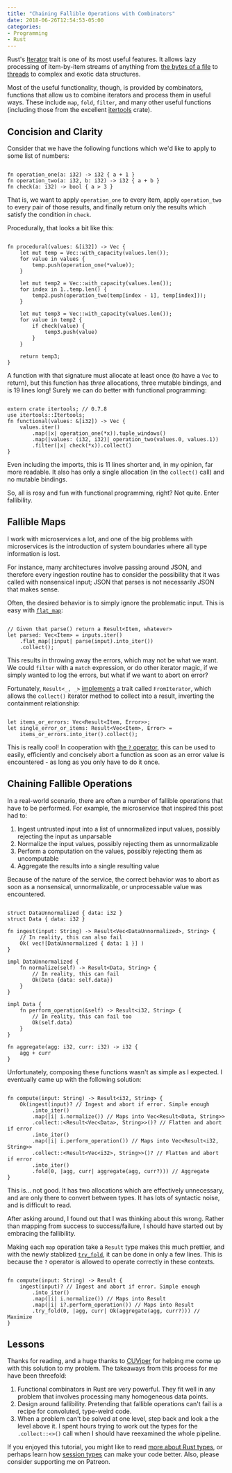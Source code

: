 ```yaml
---
title: "Chaining Fallible Operations with Combinators"
date: 2018-06-26T12:54:53-05:00
categories:
- Programming
- Rust
---
```


Rust's [Iterator](https://doc.rust-lang.org/std/iter/trait.Iterator.html) trait is one of its most useful features. It allows lazy processing of item-by-item streams of anything from [the bytes of a file](https://doc.rust-lang.org/std/io/trait.Read.html#method.bytes) to [threads](https://doc.rust-lang.org/beta/rust-by-example/std_misc/threads.html) to complex and exotic data structures.

Most of the useful functionality, though, is provided by combinators, functions that allow us to combine iterators and process them in useful ways. These include `map`, `fold`, `filter`, and many other useful functions (including those from the excellent [itertools](https://docs.rs/itertools) crate).

## Concision and Clarity

Consider that we have the following functions which we'd like to apply to some list of numbers:

<pre><code class="rust">
fn operation_one(a: i32) -> i32 { a + 1 }
fn operation_two(a: i32, b: i32) -> i32 { a + b }
fn check(a: i32) -> bool { a > 3 }
</code></pre>

That is, we want to apply `operation_one` to every item, apply `operation_two` to every pair of those results, and finally return only the results which satisfy the condition in `check`.

Procedurally, that looks a bit like this:

<pre><code class="rust">
fn procedural(values: &[i32]) -> Vec<i32> {
    let mut temp = Vec::with_capacity(values.len());
    for value in values {
        temp.push(operation_one(*value));
    }
    
    let mut temp2 = Vec::with_capacity(values.len());
    for index in 1..temp.len() {
        temp2.push(operation_two(temp[index - 1], temp[index]));
    }
    
    let mut temp3 = Vec::with_capacity(values.len());
    for value in temp2 {
        if check(value) {
            temp3.push(value)
        }
    }
    
    return temp3;
}
</code></pre>

A function with that signature must allocate at least once (to have a `Vec` to return), but this function has _three_ allocations, three mutable bindings, and is 19 lines long! Surely we can do better with functional programming:

<pre><code class="rust">
extern crate itertools; // 0.7.8
use itertools::Itertools;
fn functional(values: &[i32]) -> Vec<i32> {
    values.iter()
        .map(|x| operation_one(*x)).tuple_windows()
        .map(|values: (i32, i32)| operation_two(values.0, values.1))
        .filter(|x| check(*x)).collect()
}
</code></pre>

Even including the imports, this is 11 lines shorter and, in my opinion, far more readable. It also has only a single allocation (in the `collect()` call) and no mutable bindings.

So, all is rosy and fun with functional programming, right? Not quite. Enter fallibility.

## Fallible Maps

I work with microservices a lot, and one of the big problems with microservices is the introduction of system boundaries where all type information is lost.

For instance, many architectures involve passing around JSON, and therefore every ingestion routine has to consider the possibility that it was called with nonsensical input; JSON that parses is not necessarily JSON that makes sense.

Often, the desired behavior is to simply ignore the problematic input. This is easy with [`flat_map`](https://doc.rust-lang.org/std/iter/trait.Iterator.html#method.flat_map): 

<pre><code class="rust">
// Given that parse() return a Result&lt;Item, whatever&gt;
let parsed: Vec&lt;Item&gt; = inputs.iter()
    .flat_map(|input| parse(input).into_iter())
    .collect();
</code></pre>

This results in throwing away the errors, which may not be what we want. We could `filter` with a `match` expression, or do other iterator magic, if we simply wanted to log the errors, but what if we want to abort on error?

Fortunately, `Result<_, _>` [implements](https://doc.rust-lang.org/std/iter/trait.FromIterator.html#implementors) a trait called `FromIterator`, which allows the `collect()` iterator method to collect into a result, inverting the containment relationship:

<pre><code class="rust">
let items_or_errors: Vec&lt;Result&lt;Item, Error&gt;&gt;;
let single_error_or_items: Result&lt;Vec&lt;Item&gt;, Error&gt; =
    items_or_errors.into_iter().collect();
</code></pre>

This is really cool! In cooperation with [the `?` operator](https://doc.rust-lang.org/book/second-edition/ch09-02-recoverable-errors-with-result.html#propagating-errors), this can be used to easily, efficiently and concisely abort a function as soon as an error value is encountered - as long as you only have to do it once.

## Chaining Fallible Operations

In a real-world scenario, there are often a number of fallible operations that have to be performed. For example, the microservice that inspired this post had to:

1. Ingest untrusted input into a list of unnormalized input values, possibly rejecting the input as unparsable
2. Normalize the input values, possibly rejecting them as unnormalizable
3. Perform a computation on the values, possibly rejecting them as uncomputable
4. Aggregate the results into a single resulting value

Because of the nature of the service, the correct behavior was to abort as soon as a nonsensical, unnormalizable, or unprocessable value was encountered.

<pre><code class="rust">
struct DataUnnormalized { data: i32 }
struct Data { data: i32 }

fn ingest(input: String) -&gt; Result&lt;Vec&lt;DataUnnormalized&gt;, String&gt; {
    // In reality, this can also fail
    Ok( vec![DataUnnormalized { data: 1 }] )
}

impl DataUnnormalized {
    fn normalize(self) -&gt; Result&lt;Data, String&gt; {
        // In reality, this can fail
        Ok(Data {data: self.data})
    }
}

impl Data {
    fn perform_operation(&self) -&gt; Result&lt;i32, String&gt; {
        // In reality, this can fail too
        Ok(self.data)
    }
}

fn aggregate(agg: i32, curr: i32) -> i32 {
    agg + curr
}
</code></pre>

Unfortunately, composing these functions wasn't as simple as I expected. I eventually came up with the following solution:

<pre><code class="rust">
fn compute(input: String) -> Result&lt;i32, String&gt; {
    Ok(ingest(input)? // Ingest and abort if error. Simple enough
        .into_iter()
        .map(|i| i.normalize()) // Maps into Vec&lt;Result&lt;Data, String&gt;&gt;
        .collect::&lt;Result&lt;Vec&lt;Data&gt;, String&gt;&gt;()? // Flatten and abort if error
        .into_iter()
        .map(|i| i.perform_operation()) // Maps into Vec&lt;Result&lt;i32, String&gt;&gt;
        .collect::&lt;Result&lt;Vec&lt;i32&gt;, String&gt;&gt;()? // Flatten and abort if error
        .into_iter()
        .fold(0, |agg, curr| aggregate(agg, curr?))) // Aggregate
} </code></pre> 

This is... not good. It has two allocations which are effectively unnecessary, and are only there to convert between types. It has lots of syntactic noise, and is difficult to read.

After asking around, I found out that I was thinking about this wrong. Rather than mapping from success to success/failure, I should have started out by embracing the fallibility.

Making each `map` operation take a `Result` type makes this much prettier, and with the newly stablized [`try_fold`](https://doc.rust-lang.org/std/iter/trait.Iterator.html#method.try_fold), it can be done in only a few lines. This is because the `?` operator is allowed to operate correctly in these contexts.

<pre><code class="rust">
fn compute(input: String) -> Result<i32, String> {
    ingest(input)? // Ingest and abort if error. Simple enough
        .into_iter()
        .map(|i| i.normalize()) // Maps into Result<Data, String>
        .map(|i| i?.perform_operation()) // Maps into Result<i32, String>
        .try_fold(0, |agg, curr| Ok(aggregate(agg, curr?))) // Maximize
}
</code></pre>

## Lessons

Thanks for reading, and a huge thanks to [CUViper](https://www.reddit.com/r/rust/comments/8ts8xn/how_can_i_map_across_multiple_fallible_operations/e19v5w0/?st=jiw27tg4&sh=a6a16d53) for helping me come up with this solution to my problem. The takeaways from this process for me have been threefold:

1. Functional combinators in Rust are very powerful. They fit well in any problem that involves processing many homogeneous data points.
2. Design around fallibility. Pretending that fallible operations can't fail is a recipe for convoluted, type-weird code.
3. When a problem can't be solved at one level, step back and look a the level above it. I spent hours trying to work out the types for the `.collect::<>()` call when I should have reexamined the whole pipeline.

If you enjoyed this tutorial, you might like to read [more about Rust types](/tutorial/a-gentle-introduction-to-practical-types/), or perhaps learn how [session types](/tutorial/session-types/) can make your code better. Also, please consider supporting me on Patreon.

